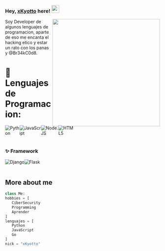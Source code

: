### Hey, [xKyotto](https://github.com/xKyotto) here! <img src="https://1.bp.blogspot.com/-ut7ZlBpiXD4/XygfxRvZdJI/AAAAAAAEGYg/kDbpacLTIcEIEMgKxCOxHBKe2g9i1GyWACLcBGAsYHQ/w623-h350/tenor.gif" width="25px">

<img src="https://i.pinimg.com/originals/7a/49/f8/7a49f815262d7cbd313c80936d0a02ba.gif" width="350px" align="right">

Soy Developer de algunos lenguajes de programacion, aparte de eso me encanta el hacking etico y estar un rato con los panas y @Br34kC0d8.

# 🔧 Lenguajes de Programacion:
<div style="display: flex;">
<img alt="Python" src="https://img.shields.io/badge/python%20-%2314354C.svg?&style=for-the-badge&logo=python&logoColor=white"/>
<img alt="JavaScript" src="https://img.shields.io/badge/javascript%20-%23323330.svg?&style=for-the-badge&logo=javascript&logoColor=%23F7DF1E"/>
<img alt="Node.JS" src="https://img.shields.io/badge/node.js%20-%2343853D.svg?&style=for-the-badge&logo=node.js&logoColor=white"/>
<img alt="HTML5" src="https://img.shields.io/badge/html5%20-%23E34F26.svg?&style=for-the-badge&logo=html5&logoColor=white"/>
</div>

<br>

### ✨ Framework
<div style="display: flex;">
<img alt="Django" src="https://img.shields.io/badge/django%20-%23092E20.svg?&style=for-the-badge&logo=django&logoColor=white"/>
<img alt="Flask" src="https://img.shields.io/badge/flask%20-%23000.svg?&style=for-the-badge&logo=flask&logoColor=white"/>
</div>

<br>

## More about me
 ```python
 class Me:
 hobbies = [
	CiberSecurity
	Programming
	Aprender
 ]
 lenguajes = [
	Python
	JavaScript
	Go
 ]
 nick = "xKyotto"
```
